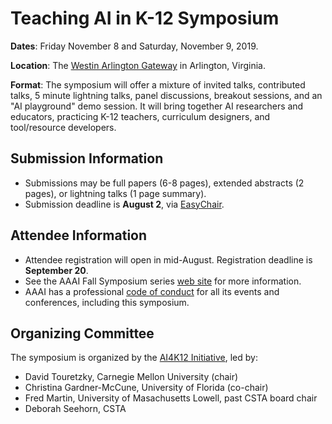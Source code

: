 # Teaching AI in K-12 Symposium
**Dates**: Friday November 8 and Saturday, November 9, 2019.

**Location**: The [Westin Arlington Gateway](https://www.marriott.com/hotels/travel/wasag-the-westin-arlington-gateway/) in Arlington, Virginia.

**Format**: The symposium will offer a mixture of invited talks, contributed talks, 5 minute lightning talks, panel discussions, breakout sessions, and an "AI playground" demo session. It will bring together AI researchers and educators, practicing K-12 teachers, curriculum designers, and tool/resource developers.

## Submission Information
* Submissions may be full papers (6-8 pages), extended abstracts (2 pages), or lightning talks (1 page summary).
* Submission deadline is **August 2**, via [EasyChair](https://easychair.org/conferences/?conf=fss19).

## Attendee Information
* Attendee registration will open in mid-August. Registration deadline is **September 20**.
* See the AAAI Fall Symposium series [web site](https://aaai.org/Symposia/Fall/fss19symposia.php#fs08) for more information.
* AAAI has a professional [code of conduct](http://www.aaai.org/Conferences/code-of-conduct.php) for all its events and conferences, including this symposium.

## Organizing Committee
The symposium is organized by the [AI4K12 Initiative](http://AI4K12.org), led by:
* David Touretzky, Carnegie Mellon University (chair)
* Christina Gardner-McCune, University of Florida (co-chair)
* Fred Martin, University of Masachusetts Lowell, past CSTA board chair
* Deborah Seehorn, CSTA

